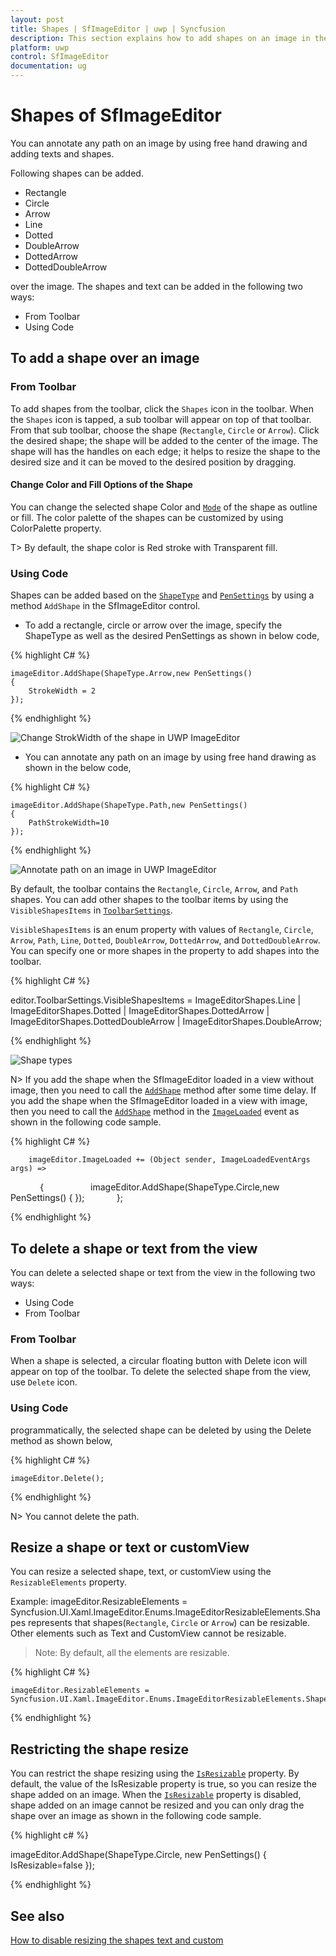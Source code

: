 ```yaml
---
layout: post
title: Shapes | SfImageEditor | uwp | Syncfusion
description: This section explains how to add shapes on an image in the Syncfusion SfImageEditor in UWP platform and also explains how to delete/resize the shapes.
platform: uwp
control: SfImageEditor
documentation: ug
---
```

# Shapes of SfImageEditor

You can annotate any path on an image by using free hand drawing and adding texts and shapes.

Following shapes can be added.
* Rectangle
* Circle
* Arrow
* Line
* Dotted
* DoubleArrow
* DottedArrow
* DottedDoubleArrow

 over the image. The shapes and text can be added in the following two ways:

* From Toolbar
* Using Code

## To add a shape over an image

### From Toolbar

To add shapes from the toolbar, click the `Shapes` icon in the toolbar. When the `Shapes` icon is tapped, a sub toolbar will appear on top of that toolbar. From that sub toolbar, choose the shape (`Rectangle`, `Circle` or `Arrow`). Click the desired shape; the shape will be added to the center of the image. The shape will has the handles on each edge; it helps to resize the shape to the desired size and it can be moved to the desired position by dragging.

#### Change Color and Fill Options of the Shape

You can change the selected shape Color and [`Mode`](https://help.syncfusion.com/cr/uwp/sfimageeditor) of the shape as outline or fill. The color palette of the shapes can be customized by using ColorPalette property.

T> By default, the shape color is Red stroke with Transparent fill.

### Using Code

Shapes can be added based on the [`ShapeType`](https://help.syncfusion.com/cr/uwp/sfimageeditor) and [`PenSettings`](https://help.syncfusion.com/cr/uwp/sfimageeditor) by using a method `AddShape` in the SfImageEditor control.

* To add a rectangle, circle or arrow over the image, specify the ShapeType as well as the desired PenSettings as shown in below code,


{% highlight C# %}

    imageEditor.AddShape(ShapeType.Arrow,new PenSettings() 
    {
        StrokeWidth = 2
    });

{% endhighlight %}

![Change StrokWidth of the shape in UWP ImageEditor](shapes_images/annotate.png)

* You can annotate any path on an image by using free hand drawing as shown in the below code,

{% highlight C# %}

    imageEditor.AddShape(ShapeType.Path,new PenSettings() 
    { 
        PathStrokeWidth=10
    });

{% endhighlight %}

![Annotate path on an image in UWP ImageEditor](shapes_images/path.png)

By default, the toolbar contains the `Rectangle`, `Circle`, `Arrow`, and `Path` shapes. You can add other shapes to the toolbar items by using the `VisibleShapesItems` in [`ToolbarSettings`](https://help.syncfusion.com/cr/xamarin/Syncfusion.SfImageEditor.XForms.ToolbarSettings.html).

`VisibleShapesItems` is an enum property with values of `Rectangle`, `Circle`, `Arrow`, `Path`, `Line`, `Dotted`, `DoubleArrow`, `DottedArrow`, and `DottedDoubleArrow`. You can specify one or more shapes in the property to add shapes into the toolbar.

{% highlight C# %}

 editor.ToolbarSettings.VisibleShapesItems = ImageEditorShapes.Line | ImageEditorShapes.Dotted |
                                                  ImageEditorShapes.DottedArrow |
                                                  ImageEditorShapes.DottedDoubleArrow |
                                                  ImageEditorShapes.DoubleArrow;
     

{% endhighlight %}

![Shape types](shapes_images/ShapeTypes.png)


N> If you add the shape when the SfImageEditor loaded in a view without image, then you need to call the [`AddShape`](https://help.syncfusion.com/cr/uwp/Syncfusion.UI.Xaml.ImageEditor.SfImageEditor.html#Syncfusion_UI_Xaml_ImageEditor_SfImageEditor_AddShape_Syncfusion_UI_Xaml_ImageEditor_Enums_ShapeType_Syncfusion_UI_Xaml_ImageEditor_PenSettings_) method after some time delay. If you add the shape when the SfImageEditor loaded in a view with image, then you need to call the [`AddShape`](https://help.syncfusion.com/cr/uwp/Syncfusion.UI.Xaml.ImageEditor.SfImageEditor.html#Syncfusion_UI_Xaml_ImageEditor_SfImageEditor_AddShape_Syncfusion_UI_Xaml_ImageEditor_Enums_ShapeType_Syncfusion_UI_Xaml_ImageEditor_PenSettings_) method in the [`ImageLoaded`](https://help.syncfusion.com/cr/uwp/Syncfusion.UI.Xaml.ImageEditor.SfImageEditor.html#Syncfusion_UI_Xaml_ImageEditor_SfImageEditor_ImageLoaded) event as shown in the following code sample.

{% highlight C# %}

        imageEditor.ImageLoaded += (Object sender, ImageLoadedEventArgs args) =>
            {
                  imageEditor.AddShape(ShapeType.Circle,new PenSettings() { });
            };

{% endhighlight %}

## To delete a shape or text from the view

You can delete a selected shape or text from the view in the following two ways:

* Using Code
* From Toolbar

### From Toolbar

When a shape is selected, a circular floating button with Delete icon will appear on top of the toolbar. To delete the selected shape from the view, use `Delete` icon.

### Using Code

programmatically, the selected shape can be deleted by using the Delete method as shown below,

{% highlight C# %}

    imageEditor.Delete();

{% endhighlight %}

N> You cannot delete the path.

## Resize a shape or text or customView

You can resize a selected shape, text, or customView using the `ResizableElements` property.

Example: imageEditor.ResizableElements = Syncfusion.UI.Xaml.ImageEditor.Enums.ImageEditorResizableElements.Shapes represents that shapes(`Rectangle`, `Circle` or `Arrow`) can be resizable. Other elements such as Text and CustomView cannot be resizable.

>Note: By default, all the elements are resizable.

{% highlight C# %}

    imageEditor.ResizableElements = Syncfusion.UI.Xaml.ImageEditor.Enums.ImageEditorResizableElements.Shapes;

{% endhighlight %}

## Restricting the shape resize

You can restrict the shape resizing using the [`IsResizable`](https://help.syncfusion.com/cr/uwp/Syncfusion.UI.Xaml.ImageEditor.PenSettings.html#Syncfusion_UI_Xaml_ImageEditor_PenSettings_IsResizable) property. By default, the value of the IsResizable property is true, so you can resize the shape added on an image. When the [`IsResizable`](https://help.syncfusion.com/cr/uwp/Syncfusion.UI.Xaml.ImageEditor.PenSettings.html#Syncfusion_UI_Xaml_ImageEditor_PenSettings_IsResizable) property is disabled, shape added on an image cannot be resized and you can only drag the shape over an image as shown in the following code sample.

{% highlight c# %}

 imageEditor.AddShape(ShapeType.Circle, new PenSettings() { IsResizable=false });

{% endhighlight %}

## See also

[How to disable resizing the shapes text and custom](https://www.syncfusion.com/kb/9476/how-to-disable-resizing-the-shapes-text-and-customview)